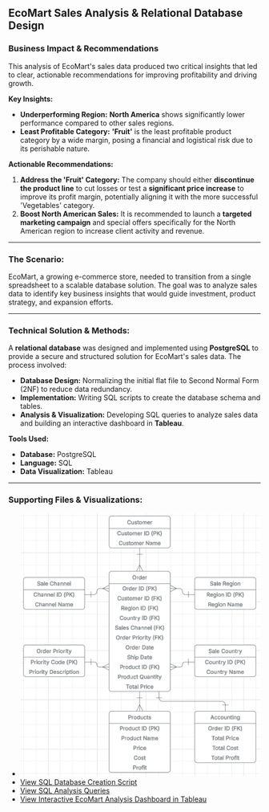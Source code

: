 ## EcoMart Sales Analysis & Relational Database Design

### Business Impact & Recommendations
This analysis of EcoMart's sales data produced two critical insights that led to clear, actionable recommendations for improving profitability and driving growth.

**Key Insights:**
* **Underperforming Region:** **North America** shows significantly lower performance compared to other sales regions.
* **Least Profitable Category:** **'Fruit'** is the least profitable product category by a wide margin, posing a financial and logistical risk due to its perishable nature.

**Actionable Recommendations:**
1.  **Address the 'Fruit' Category:** The company should either **discontinue the product line** to cut losses or test a **significant price increase** to improve its profit margin, potentially aligning it with the more successful 'Vegetables' category.
2.  **Boost North American Sales:** It is recommended to launch a **targeted marketing campaign** and special offers specifically for the North American region to increase client activity and revenue.

---
### The Scenario:
EcoMart, a growing e-commerce store, needed to transition from a single spreadsheet to a scalable database solution. The goal was to analyze sales data to identify key business insights that would guide investment, product strategy, and expansion efforts.

---
### Technical Solution & Methods:
A **relational database** was designed and implemented using **PostgreSQL** to provide a secure and structured solution for EcoMart's sales data. The process involved:
* **Database Design:** Normalizing the initial flat file to Second Normal Form (2NF) to reduce data redundancy.
* **Implementation:** Writing SQL scripts to create the database schema and tables.
* **Analysis & Visualization:** Developing SQL queries to analyze sales data and building an interactive dashboard in **Tableau**.

**Tools Used:**
* **Database:** PostgreSQL
* **Language:** SQL
* **Data Visualization:** Tableau

---
### Supporting Files & Visualizations:
* ![Database Schema Diagram](./schema.png)
* [View SQL Database Creation Script](./DB.sql)
* [View SQL Analysis Queries](./analysis.sql)
* [View Interactive EcoMart Analysis Dashboard in Tableau](https://public.tableau.com/views/EcoMartAnalysisWGU-MSDA/Dashboard1?:language=en-US&:sid=&:redirect=auth&:display_count=n&:origin=viz_share_link)
